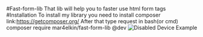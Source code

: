 #Fast-form-lib
That lib will help you to faster use html form tags
#Installation
To install my library you need to install composer
link:https://getcomposer.org/
After that type request in bash(or cmd)
composer require mar4elkin/fast-form-lib @dev
![Disabled Device Example](https://image.ibb.co/jzTJfo/composer.png)   
